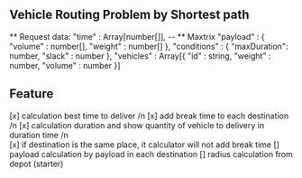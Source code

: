 ## Vehicle Routing Problem by Shortest path  

** Request data: 
	"time" : Array[number[]], -- ** Maxtrix
		"payload" : {
			"volume" : number[],
      "weight" : number[]
		},
	"conditions" : {
		"maxDuration": number,
		"slack" : number 
	},
	"vehicles" : Array[{
		"id" : string,
		"weight" : number,
		"volume" : number
	}]

## Feature
[x] calculation best time to deliver /n
[x] add break time to each destination /n
[x] calculation duration and show quantity of vehicle to delivery in duration time /n  
[x] if destination is the same place, it calculator will not add break time
[] payload calculation by payload in each destination
[] radius calculation from depot (starter)
